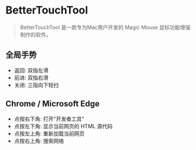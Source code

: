 # BetterTouchTool
> BetterTouchTool 是一款专为Mac用户开发的 Magic Mouse 鼠标功能增强制作的软件。 

## 全局手势
* 返回: 双指左滑
* 前进: 双指右滑
* 关闭: 三指向下轻扫

## Chrome / Microsoft Edge
* 点按右下角: 打开"开发者工具"
* 点按左下角: 显示当前网页的 HTML 源代码
* 点按左上角: 重新加载当前网页
* 点按右上角: 搜索网络